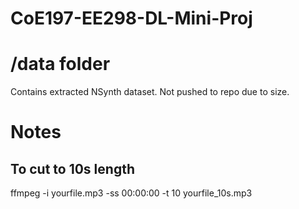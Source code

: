 # CoE197-EE298-DL-Mini-Proj

# /data folder
Contains extracted NSynth dataset. Not pushed to repo due to size.

# Notes
## To cut to 10s length
ffmpeg -i yourfile.mp3 -ss 00:00:00 -t 10 yourfile_10s.mp3
